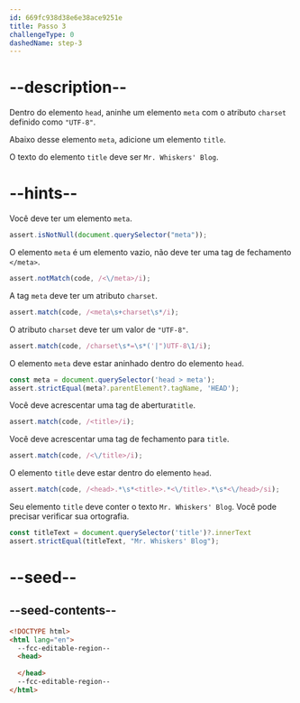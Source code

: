 ```yaml
---
id: 669fc938d38e6e38ace9251e
title: Passo 3
challengeType: 0
dashedName: step-3
---
```


# --description--

Dentro do elemento `head`, aninhe um elemento `meta` com o atributo `charset` definido como `"UTF-8"`.

Abaixo desse elemento `meta`, adicione um elemento `title`. 

O texto do elemento `title` deve ser `Mr. Whiskers' Blog`.

# --hints--

Você deve ter um elemento `meta`.

```js
assert.isNotNull(document.querySelector("meta"));
```

O elemento `meta` é um elemento vazio, não deve ter uma tag de fechamento `</meta>`.

```js
assert.notMatch(code, /<\/meta>/i);
```

A tag `meta` deve ter um atributo `charset`.

```js
assert.match(code, /<meta\s+charset\s*/i);
```

O atributo `charset` deve ter um valor de `"UTF-8"`.

```js
assert.match(code, /charset\s*=\s*('|")UTF-8\1/i);
```

O elemento `meta` deve estar aninhado dentro do elemento `head`.

```js
const meta = document.querySelector('head > meta');
assert.strictEqual(meta?.parentElement?.tagName, 'HEAD');
```

Você deve acrescentar uma tag de abertura`title`.

```js
assert.match(code, /<title>/i);
```

Você deve acrescentar uma tag de fechamento para `title`.

```js
assert.match(code, /<\/title>/i);
```

O elemento `title` deve estar dentro do elemento `head`.

```js
assert.match(code, /<head>.*\s*<title>.*<\/title>.*\s*<\/head>/si);
```

Seu elemento `title` deve conter o texto `Mr. Whiskers' Blog`. Você pode precisar verificar sua ortografia.

```js
const titleText = document.querySelector('title')?.innerText
assert.strictEqual(titleText, "Mr. Whiskers' Blog");
```

# --seed--

## --seed-contents--

```html
<!DOCTYPE html>
<html lang="en">
  --fcc-editable-region--
  <head>
    
  </head>
  --fcc-editable-region--
</html>
```
